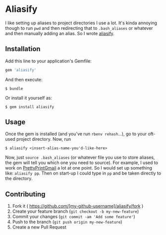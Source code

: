 # Aliasify

I like setting up aliases to project directories I use a lot. It's kinda annoying though to run `pwd` and then redirecting that to `.bash_aliases` or whatever and then manually adding an alias. So I wrote [aliasify](https://rubygems.org/gems/aliasify).

## Installation

Add this line to your application's Gemfile:

```ruby
gem 'aliasify'
```

And then execute:

    $ bundle

Or install it yourself as:

    $ gem install aliasify

## Usage

Once the gem is installed (and you've run `rbenv rehash`...), go to your oft-used project directory. Now, run 

    $ aliasify <insert-alias-name-you'd-like-here>   

Now, just `source .bash_aliases` (or whatever file you use to store aliases, the gem will tell you which one you need to source). For example, I used to work on [PrettyPrintGmail](https://github.com/ShivanKaul/PrettyPrintGmail) a lot at one point. So I would set up something like: `aliasify pp`. Then on start-up I could type in `pp` and be taken directly to the directory.

## Contributing

1. Fork it ( https://github.com/[my-github-username]/aliasify/fork )
2. Create your feature branch (`git checkout -b my-new-feature`)
3. Commit your changes (`git commit -am 'Add some feature'`)
4. Push to the branch (`git push origin my-new-feature`)
5. Create a new Pull Request
